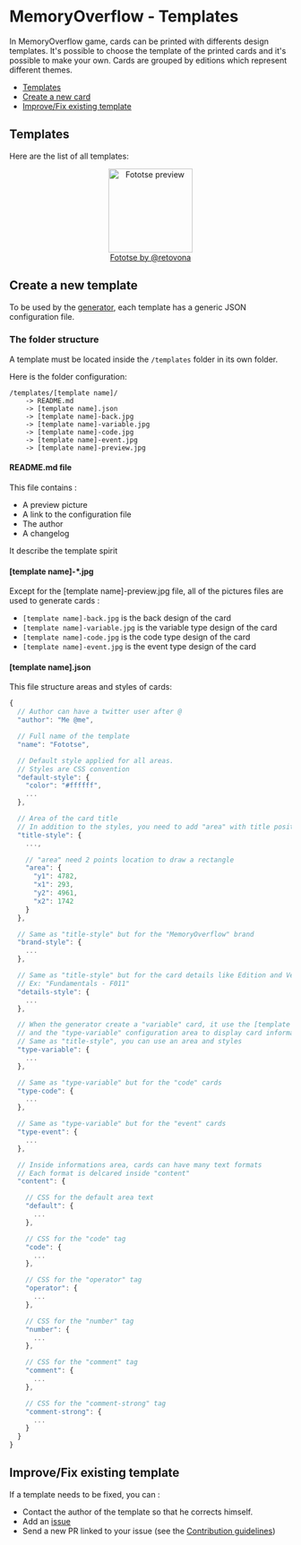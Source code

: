 # MemoryOverflow - Templates

In MemoryOverflow game, cards can be printed with differents design templates. It's possible to choose the template of the printed cards and it's possible to make your own.
Cards are grouped by editions which represent different themes.

 - [Templates](#templates)
 - [Create a new card](#create)
 - [Improve/Fix existing template](#fix)

## <a name="templates"></a> Templates

Here are the list of all templates:

<p align="center"><a href="https://github.com/XavierBoubert/MemoryOverflow/blob/master/templates/fototse">
<img src="https://raw.githubusercontent.com/XavierBoubert/MemoryOverflow/master/templates/fototse/fototse-preview.png" alt="Fototse preview" height="150"/><br />
Fototse by @retovona</a></p>

## <a name="create"></a> Create a new template

To be used by the [generator](https://github.com/XavierBoubert/MemoryOverflow/blob/master/generator/), each template has a generic JSON configuration file.

### The folder structure

A template must be located inside the `/templates` folder in its own folder.

Here is the folder configuration:
```
/templates/[template name]/
    -> README.md
    -> [template name].json
    -> [template name]-back.jpg
    -> [template name]-variable.jpg
    -> [template name]-code.jpg
    -> [template name]-event.jpg
    -> [template name]-preview.jpg
```

#### README.md file

This file contains :
* A preview picture
* A link to the configuration file
* The author
* A changelog

It describe the template spirit

#### [template name]-*.jpg

Except for the [template name]-preview.jpg file, all of the pictures files are used to generate cards :
* `[template name]-back.jpg` is the back design of the card
* `[template name]-variable.jpg` is the variable type design of the card
* `[template name]-code.jpg` is the code type design of the card
* `[template name]-event.jpg` is the event type design of the card

#### [template name].json

This file structure areas and styles of cards:

```javascript
{
  // Author can have a twitter user after @
  "author": "Me @me",

  // Full name of the template
  "name": "Fototse",

  // Default style applied for all areas.
  // Styles are CSS convention
  "default-style": {
    "color": "#ffffff",
    ...
  },

  // Area of the card title
  // In addition to the styles, you need to add "area" with title position
  "title-style": {
    ...,

    // "area" need 2 points location to draw a rectangle
    "area": {
      "y1": 4782,
      "x1": 293,
      "y2": 4961,
      "x2": 1742
    }
  },

  // Same as "title-style" but for the "MemoryOverflow" brand
  "brand-style": {
    ...
  },

  // Same as "title-style" but for the card details like Edition and Version
  // Ex: "Fundamentals - F011"
  "details-style": {
    ...
  },

  // When the generator create a "variable" card, it use the [template name]-variable.jpg
  // and the "type-variable" configuration area to display card informations
  // Same as "title-style", you can use an area and styles
  "type-variable": {
    ...
  },

  // Same as "type-variable" but for the "code" cards
  "type-code": {
    ...
  },

  // Same as "type-variable" but for the "event" cards
  "type-event": {
    ...
  },

  // Inside informations area, cards can have many text formats
  // Each format is delcared inside "content"
  "content": {

    // CSS for the default area text
    "default": {
      ...
    },

    // CSS for the "code" tag
    "code": {
      ...
    },

    // CSS for the "operator" tag
    "operator": {
      ...
    },

    // CSS for the "number" tag
    "number": {
      ...
    },

    // CSS for the "comment" tag
    "comment": {
      ...
    },

    // CSS for the "comment-strong" tag
    "comment-strong": {
      ...
    }
  }
}
```

## <a name="fix"></a> Improve/Fix existing template

If a template needs to be fixed, you can :
* Contact the author of the template so that he corrects himself.
* Add an [issue](https://github.com/XavierBoubert/MemoryOverflow/issues)
* Send a new PR linked to your issue (see the [Contribution guidelines](https://github.com/XavierBoubert/MemoryOverflow/blob/master/CONTRIBUTING.md))
